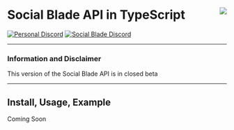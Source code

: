 # Social Blade API in TypeScript [<img align="right" src="https://socialblade.com/images/media/red/2.png">](https://github.com/TimothyCole/socialblade-js)

[![Personal Discord](https://img.shields.io/discord/313591755180081153.svg?label=Personal%20Discord&colorB=308bcd&maxAge=3600)](https://discordapp.com/invite/YFtfGwq)
[![Social Blade Discord](https://img.shields.io/discord/125022847562285056.svg?label=Social%20Blade%20Discord%20(Not%20for%20Support)&colorB=c84329&maxAge=3600)](https://socialblade.com/discord)

---

### Information and Disclaimer
This version of the Social Blade API is in closed beta

---

## Install, Usage, Example
Coming Soon
